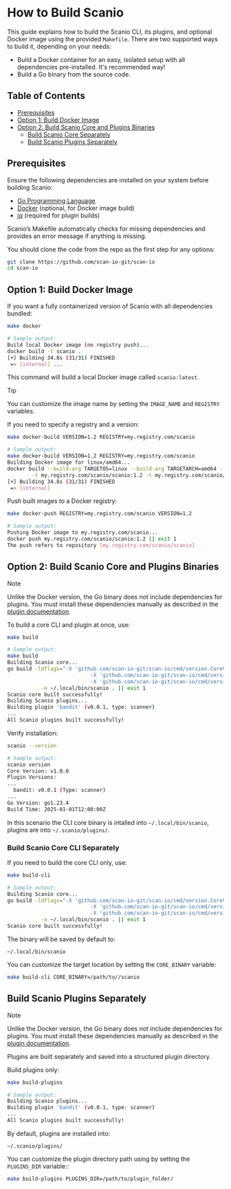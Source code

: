 # How to Build Scanio

This guide explains how to build the Scanio CLI, its plugins, and optional Docker image using the provided `Makefile`. There are two supported ways to build it, depending on your needs:

- Build a Docker container for an easy, isolated setup with all dependencies pre-installed. It's recommended way!
- Build a Go binary from the source code.

## Table of Contents
- [Prerequisites](#prerequisites)
- [Option 1: Build Docker Image](#option-1-build-docker-image)
- [Option 2: Build Scanio Core and Plugins Binaries](#option-2-build-scanio-core-and-plugins-binaries)
    - [Build Scanio Core Separately](#build-scanio-core-separately)
    - [Build Scanio Plugins Separately](#build-scanio-plugins-separately)

## Prerequisites

Ensure the following dependencies are installed on your system before building Scanio:

- [Go Programming Language](https://go.dev/doc/install)
- [Docker](https://docs.docker.com/get-docker/) (optional, for Docker image build)
- [jq](https://stedolan.github.io/jq/download/) (required for plugin builds)

Scanio’s Makefile automatically checks for missing dependencies and provides an error message if anything is missing.

You should clone the code from the repo as the first step for any options:
```bash
git clone https://github.com/scan-io-git/scan-io
cd scan-io
```

## Option 1: Build Docker Image

If you want a fully containerized version of Scanio with all dependencies bundled:

```bash
make docker

# Sample output:
Build local Docker image (no registry push)...
docker build -t scanio .
[+] Building 34.8s (31/31) FINISHED   
 => [internal] ... 
```

This command will build a local Docker image called `scanio:latest`.

> [!TIP]
> You can customize the image name by setting the `IMAGE_NAME` and `REGISTRY` variables.

If you need to specify a registry and a version:
```bash
make docker-build VERSION=1.2 REGISTRY=my.registry.com/scanio

# Sample output:
make docker-build VERSION=1.2 REGISTRY=my.registry.com/scanio
Building Docker image for linux/amd64...
docker build --build-arg TARGETOS=linux --build-arg TARGETARCH=amd64 --platform=linux/amd64 \
        -t my.registry.com/scanio/scanio:1.2 -t my.registry.com/scanio/scanio:latest . || exit 1
[+] Building 34.8s (31/31) FINISHED  
 => [internal]
```

Push built images to a Docker registry:
```bash
make docker-push REGISTRY=my.registry.com/scanio VERSION=1.2

# Sample output:
Pushing Docker image to my.registry.com/scanio...
docker push my.registry.com/scanio/scanio:1.2 || exit 1
The push refers to repository [my.registry.com/scanio/scanio]
```

## Option 2: Build Scanio Core and Plugins Binaries

> [!NOTE]  
> Unlike the Docker version, the Go binary does not include dependencies for plugins. You must install these dependencies manually as described in the [plugin documentation](../reference/README.md#plugins).

To build a core CLI and plugin at once, use:
```bash
make build

# Sample output:
make build
Building Scanio core...
go build -ldflags="-X 'github.com/scan-io-git/scan-io/cmd/version.CoreVersion=1.0.0' \
                           -X 'github.com/scan-io-git/scan-io/cmd/version.GolangVersion=go1.23.4' \
                           -X 'github.com/scan-io-git/scan-io/cmd/version.BuildTime=2025-01-01T12:00:00Z'" \
           -o ~/.local/bin/scanio . || exit 1
Scanio core built successfully!
Building Scanio plugins...
Building plugin 'bandit' (v0.0.1, type: scanner)
...
All Scanio plugins built successfully!
```

Verify installation:
```bash
scanio --version

# Sample output:
scanio version
Core Version: v1.0.0
Plugin Versions:
...
  bandit: v0.0.1 (Type: scanner)
...
Go Version: go1.23.4
Build Time: 2025-01-01T12:00:00Z
```

In this scenario the CLI core binary is intalled into `~/.local/bin/scanio`, plugins are into `~/.scanio/plugins/`.

### Build Scanio Core CLI Separately 
If you need to build the core CLI only, use:

```bash
make build-cli

# Sample output:
Building Scanio core...
go build -ldflags="-X 'github.com/scan-io-git/scan-io/cmd/version.CoreVersion=1.0.0' \
                           -X 'github.com/scan-io-git/scan-io/cmd/version.GolangVersion=go1.23.4' \
                           -X 'github.com/scan-io-git/scan-io/cmd/version.BuildTime=2025-01-01T12:00:00Z'" \
           -o ~/.local/bin/scanio . || exit 1
Scanio core built successfully!
```

The binary will be saved by default to:
```
~/.local/bin/scanio
```

You can customize the target location by setting the `CORE_BINARY` variable:
```bash
make build-cli CORE_BINARY=/path/to//scanio
```

## Build Scanio Plugins Separately

> [!NOTE]  
> Unlike the Docker version, the Go binary does not include dependencies for plugins. You must install these dependencies manually as described in the [plugin documentation](../reference/README.md#plugins).

Plugins are built separately and saved into a structured plugin directory.

Build plugins only:

```bash
make build-plugins

# Sample output:
Building Scanio plugins...
Building plugin 'bandit' (v0.0.1, type: scanner)
...
All Scanio plugins built successfully!
```

By default, plugins are installed into:
```
~/.scanio/plugins/
```

You can customize the plugin directory path using by setting the `PLUGINS_DIR` variable::
```bash
make build-plugins PLUGINS_DIR=/path/to/plugin_folder/
```


